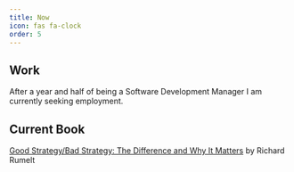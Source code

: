 ```yaml
---
title: Now
icon: fas fa-clock
order: 5
---
```


## Work ##

After a year and half of being a Software Development Manager I am currently seeking employment.

## Current Book ##

[Good Strategy/Bad Strategy: The Difference and Why It Matters](https://a.co/d/cm6aTaM) by Richard Rumelt